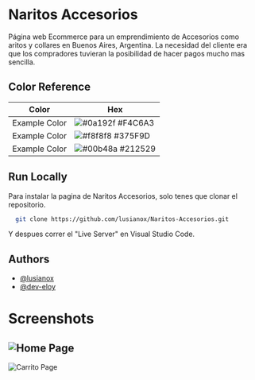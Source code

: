 
# Naritos Accesorios 

Página web Ecommerce para un emprendimiento de Accesorios como aritos y collares en Buenos Aires, Argentina. La necesidad del cliente era que los compradores tuvieran la posibilidad de hacer pagos mucho mas sencilla.



## Color Reference

| Color             | Hex                                                                |
| ----------------- | ------------------------------------------------------------------ |
| Example Color | ![#0a192f](https://via.placeholder.com/10/0a192f?text=+) #F4C6A3 |
| Example Color | ![#f8f8f8](https://via.placeholder.com/10/f8f8f8?text=+) #375F9D |
| Example Color | ![#00b48a](https://via.placeholder.com/10/00b48a?text=+) #212529 |





## Run Locally

Para instalar la pagina de Naritos Accesorios, solo tenes que clonar el repositorio.

```bash
  git clone https://github.com/lusianox/Naritos-Accesorios.git
```

Y despues correr el "Live Server" en Visual Studio Code.


    
## Authors

- [@lusianox](https://github.com/lusianox)
- [@dev-eloy](https://github.com/dev-eloy)



# Screenshots

![Home Page](https://i.imgur.com/E9R4BZu.png)
--------------------------
![Carrito Page](https://i.imgur.com/BvltGgh.png)

